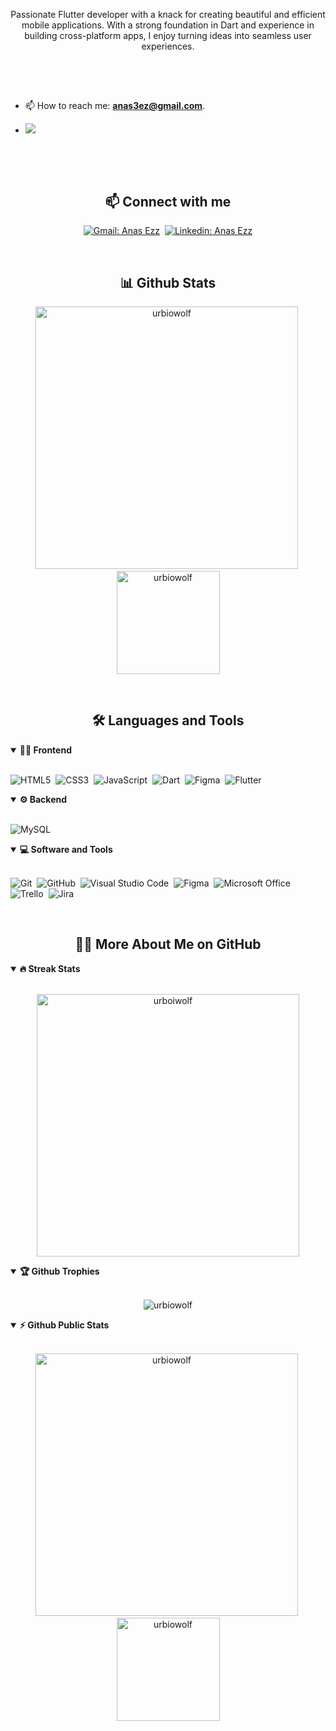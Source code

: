 <!-- Banner-->

<!-- ![Personal Profile Banner](./assets/cover3.png)
-->

<p align="center">
Passionate Flutter developer with a knack for creating beautiful and efficient mobile applications. With a strong foundation in Dart and experience in building cross-platform apps, I enjoy turning ideas into seamless user experiences.
</p>

##

<br>
<!---
- Web illustrations by Storyset ( https://storyset.com/web )
<img align="right" alt="GIF" src="./assets/programming-animate.svg" width="360px"/>
--->


<br>

- 📫 How to reach me: **anas3ez@gmail.com**.

-  ![](https://komarev.com/ghpvc/?username=urbiowolf)


<br>
<br>


<br>
<h2 align="center">📫 Connect with me</h2>

<div align = "center">
  
[![Gmail: Anas Ezz](https://img.shields.io/badge/-gmail-red?style=for-the-badge&logo=Gmail&logoColor=white&link=mailto:anas3ez@gmail.com)](mailto:anas3ez@gmail.com)&nbsp;
[![Linkedin: Anas Ezz](https://img.shields.io/badge/-linkedin-blue?style=for-the-badge&logo=Linkedin&logoColor=white&link=https://www.linkedin.com/in/anas0ezz/)](https://www.linkedin.com/in/anas0ezz/)

</div>

<br>
<h2 align="center">📊 Github Stats</h2>

<div align = "center">

<p align="center">
<img src="https://github-readme-stats.vercel.app/api?username=urbiowolf&show_icons=true&theme=radical&count_private=true" alt="urbiowolf" width="420"/>&nbsp;<img src="https://github-readme-stats.vercel.app/api/top-langs/?username=urbiowolf&layout=compact&theme=radical" alt="urbiowolf" height="165">
</p>

</div>
<br>

<h2 align="center">🛠️ Languages and Tools</h2>

<!-- <div align="center"> -->
<details open>
<summary><b>🏄‍♂️ Frontend</b></summary>
<br>
  
![HTML5](https://img.shields.io/badge/-HTML5-E34F26?style=for-the-badge&logo=html5&logoColor=white)&nbsp;
![CSS3](https://img.shields.io/badge/-CSS3-1572B6?style=for-the-badge&logo=css3)&nbsp;
![JavaScript](https://img.shields.io/badge/-JavaScript-black?style=for-the-badge&logo=javascript)&nbsp;
![Dart](https://img.shields.io/badge/Dart-0175C2?style=for-the-badge&logo=dart&logoColor=white)&nbsp;
![Figma](https://img.shields.io/badge/Figma-F24E1E?style=for-the-badge&logo=figma&logoColor=white)&nbsp;
![Flutter](https://img.shields.io/badge/Flutter-02569B?style=for-the-badge&logo=flutter&logoColor=white)&nbsp;
</details>


<details open>
<summary><b>⚙️ Backend</b></summary>
<br>
  
![MySQL](https://img.shields.io/badge/MySQL-005C84?style=for-the-badge&logo=mysql&logoColor=white)&nbsp;
</details>



<details open>
<summary><b>💻 Software and Tools</b></summary>
<br>

![Git](https://img.shields.io/badge/-Git-black?style=for-the-badge&logo=git)&nbsp;
![GitHub](https://img.shields.io/badge/-GitHub-181717?style=for-the-badge&logo=github)&nbsp;
![Visual Studio Code](https://img.shields.io/badge/-Visual%20Studio%20Code-007ACC?style=for-the-badge&&logo=visual-studio-code&logoColor=white)&nbsp;
![Figma](https://img.shields.io/badge/Figma-F24E1E?style=for-the-badge&logo=figma&logoColor=white)&nbsp;
![Microsoft Office](https://img.shields.io/badge/-Microsoft%20Office-D83B01?style=for-the-badge&logo=microsoft-office&logoColor=white)&nbsp;
![Trello](https://img.shields.io/badge/Trello-0052CC?style=for-the-badge&logo=trello&logoColor=white)&nbsp;
![Jira](https://img.shields.io/badge/Jira-0052CC?style=for-the-badge&logo=Jira&logoColor=white)&nbsp;
</details>


<br>

<h2 align="center">👨‍💻 More About Me on GitHub</h2>


<details open>
<summary><b>🔥 Streak Stats</b></summary>
<br>
<p align="center">
<img src="http://github-readme-streak-stats.herokuapp.com?user=urboiwolf&theme=radical&hide_border=true" alt="urboiwolf" width="420"/>
</p>
</details>

<details open>
<summary><b>🏆 Github Trophies</b></summary>
<br>
<p align="center">
<img src="https://github-profile-trophy.vercel.app/?username=urbiowolf&theme=radical&no-frame=true&no-bg=true" alt="urbiowolf" />
</p>
</details>

<details open>
<summary><b>⚡ Github Public Stats</b></summary>
<br>
<p align="center">
<img src="https://github-readme-stats.vercel.app/api?username=urbiowolf&show_icons=true&theme=radical&count_private=true" alt="urbiowolf" width="420"/>&nbsp;<img src="https://github-readme-stats.vercel.app/api/top-langs/?username=urbiowolf&layout=compact&theme=radical" alt="urbiowolf" height="165">
</p>
  
</details>
